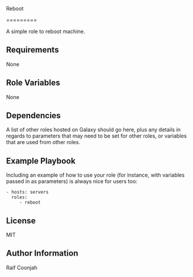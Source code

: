 Reboot

=========

A simple role to reboot machine.

Requirements
------------

None

Role Variables
--------------

None

Dependencies
------------

A list of other roles hosted on Galaxy should go here, plus any details in regards to parameters that may need to be set for other roles, or variables that are used from other roles.

Example Playbook
----------------

Including an example of how to use your role (for instance, with variables passed in as parameters) is always nice for users too:

    - hosts: servers
      roles:
         - reboot

License
-------

MIT

Author Information
------------------

Raif Coonjah